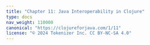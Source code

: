 ```yaml
---
title: "Chapter 11: Java Interoperability in Clojure"
type: docs
nav_weight: 110000
canonical: "https://clojureforjava.com/1/11"
license: "© 2024 Tokenizer Inc. CC BY-NC-SA 4.0"
---
```


